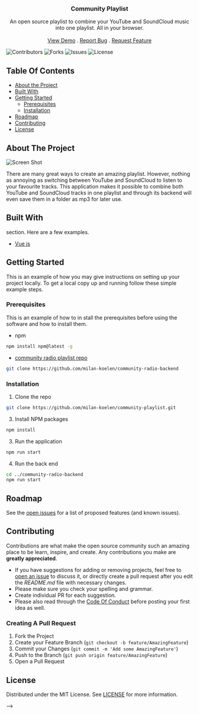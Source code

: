 <br/>
<p align="center">
  <h3 align="center">Community Playlist</h3>

  <p align="center">
    An open source playlist to combine your YouTube and SoundCloud music into one playlist. All in your browser.
    <br/>
    <!-- <br/>
    <a href="https://github.com/Milan-koelen/community-playlist"><strong>Explore the docs »</strong></a>
    <br/> -->
    <br/>
    <a href="https://github.com/Milan-koelen/community-playlist">View Demo</a>
    .
    <a href="https://github.com/Milan-koelen/community-playlist">Report Bug</a>
    .
    <a href="https://github.com/Milan-koelen/community-playlist">Request Feature</a>
  </p>
</p>

![Contributors](https://img.shields.io/github/contributors/Milan-koelen/community-radio?color=dark-green) ![Forks](https://img.shields.io/github/forks/Milan-koelen/community-radio?style=social) ![Issues](https://img.shields.io/github/issues/Milan-koelen/community-radio) ![License](https://img.shields.io/github/license/Milan-koelen/community-radio)

## Table Of Contents

- [About the Project](#about-the-project)
- [Built With](#built-with)
- [Getting Started](#getting-started)
  - [Prerequisites](#prerequisites)
  - [Installation](#installation)
  <!-- - [Usage](#usage) -->
- [Roadmap](#roadmap)
- [Contributing](#contributing)
- [License](#license)
  <!-- - [Authors](#authors) -->
  <!-- - [Acknowledgements](#acknowledgements) -->

## About The Project

![Screen Shot](./screenshot.png)

There are many great ways to create an amazing playlist. However, nothing as annoying as switching between YouTube and SoundCloud to listen to your favourite tracks.
This application makes it possible to combine both YouTube and SoundCloud tracks in one playlist and through its backend will even save them in a folder as mp3 for later use.

## Built With

section. Here are a few examples.

- [Vue js](www.vuejs.org)

## Getting Started

This is an example of how you may give instructions on setting up your project locally.
To get a local copy up and running follow these simple example steps.

### Prerequisites

This is an example of how to in stall the prerequisites before using the software and how to install them.

- npm

```sh
npm install npm@latest -g
```

- [community radio playlist repo](https://www.github.com/milan-koelen/community-radio-backendm)

```sh
git clone https://github.com/milan-koelen/community-radio-backend
```

### Installation

1. Clone the repo

```sh
git clone https://github.com/milan-koelen/community-playlist.git
```

3. Install NPM packages

```sh
npm install
```

3. Run the application

```sh
npm run start
```

4. Run the back end

```sh
cd ../community-radio-backend
npm run start
```

<!-- ## Usage

Use this space to show useful examples of how a project can be used. Additional screenshots, code examples and demos work well in this space. You may also link to more resources.

_For more examples, please refer to the [Documentation](https://example.com)_ -->

## Roadmap

See the [open issues](https://github.com/Milan-koelen/community-radio/issues) for a list of proposed features (and known issues).

## Contributing

Contributions are what make the open source community such an amazing place to be learn, inspire, and create. Any contributions you make are **greatly appreciated**.

- If you have suggestions for adding or removing projects, feel free to [open an issue](https://github.com/Milan-koelen/community-radio/issues/new) to discuss it, or directly create a pull request after you edit the _README.md_ file with necessary changes.
- Please make sure you check your spelling and grammar.
- Create individual PR for each suggestion.
- Please also read through the [Code Of Conduct](https://github.com/Milan-koelen/community-radio/blob/main/CODE_OF_CONDUCT.md) before posting your first idea as well.

### Creating A Pull Request

1. Fork the Project
2. Create your Feature Branch (`git checkout -b feature/AmazingFeature`)
3. Commit your Changes (`git commit -m 'Add some AmazingFeature'`)
4. Push to the Branch (`git push origin feature/AmazingFeature`)
5. Open a Pull Request

## License

Distributed under the MIT License. See [LICENSE](https://github.com/Milan-koelen/community-radio/blob/main/LICENSE.md) for more information.

<!-- ## Authors

- **Milan** - _Junior Developer_ - [Milan](https://github.com/milan-koelen) - _Project Starter_
<!--

## Acknowledgements

- []()
- []()
- []() --> -->
